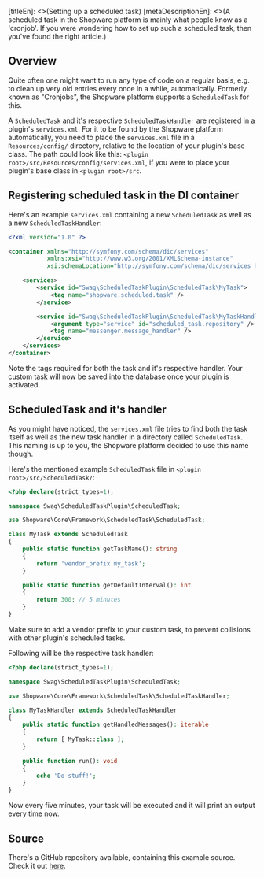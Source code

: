 [titleEn]: <>(Setting up a scheduled task)
[metaDescriptionEn]: <>(A scheduled task in the Shopware platform is mainly what people know as a 'cronjob'. If you were wondering how to set up such a scheduled task, then you've found the right article.)

## Overview

Quite often one might want to run any type of code on a regular basis, e.g. to clean up very old entries
every once in a while, automatically.
Formerly known as "Cronjobs", the Shopware platform supports a `ScheduledTask` for this.

A `ScheduledTask` and it's respective `ScheduledTaskHandler` are registered in a plugin's `services.xml`.
For it to be found by the Shopware platform automatically, you need to place the `services.xml` file in a
`Resources/config/` directory, relative to the location of your plugin's base class.
The path could look like this: `<plugin root>/src/Resources/config/services.xml`, if you were to place your plugin's base class in
`<plugin root>/src`.

## Registering scheduled task in the DI container

Here's an example `services.xml` containing a new `ScheduledTask` as well as a new `ScheduledTaskHandler`:

```xml
<?xml version="1.0" ?>

<container xmlns="http://symfony.com/schema/dic/services"
           xmlns:xsi="http://www.w3.org/2001/XMLSchema-instance"
           xsi:schemaLocation="http://symfony.com/schema/dic/services http://symfony.com/schema/dic/services/services-1.0.xsd">

    <services>
        <service id="Swag\ScheduledTaskPlugin\ScheduledTask\MyTask">
            <tag name="shopware.scheduled.task" />
        </service>

        <service id="Swag\ScheduledTaskPlugin\ScheduledTask\MyTaskHandler">
            <argument type="service" id="scheduled_task.repository" />
            <tag name="messenger.message_handler" />
        </service>
    </services>
</container>
```

Note the tags required for both the task and it's respective handler.
Your custom task will now be saved into the database once your plugin is activated.

## ScheduledTask and it's handler

As you might have noticed, the `services.xml` file tries to find both the task itself as well as the new task handler in
a directory called `ScheduledTask`.
This naming is up to you, the Shopware platform decided to use this name though.

Here's the mentioned example `ScheduledTask` file in `<plugin root>/src/ScheduledTask/`:
```php
<?php declare(strict_types=1);

namespace Swag\ScheduledTaskPlugin\ScheduledTask;

use Shopware\Core\Framework\ScheduledTask\ScheduledTask;

class MyTask extends ScheduledTask
{
    public static function getTaskName(): string
    {
        return 'vendor_prefix.my_task';
    }

    public static function getDefaultInterval(): int
    {
        return 300; // 5 minutes
    }
}
```

Make sure to add a vendor prefix to your custom task, to prevent collisions with other plugin's scheduled tasks.

Following will be the respective task handler:
```php
<?php declare(strict_types=1);

namespace Swag\ScheduledTaskPlugin\ScheduledTask;

use Shopware\Core\Framework\ScheduledTask\ScheduledTaskHandler;

class MyTaskHandler extends ScheduledTaskHandler
{
    public static function getHandledMessages(): iterable
    {
        return [ MyTask::class ];
    }

    public function run(): void
    {
        echo 'Do stuff!';
    }
}
```

Now every five minutes, your task will be executed and it will print an output every time now.

## Source

There's a GitHub repository available, containing this example source.
Check it out [here](https://github.com/shopware/swag-docs-scheduled-task-plugin).
